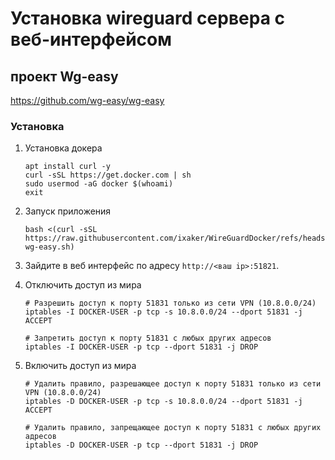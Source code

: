 # Установка wireguard сервера с веб-интерфейсом

## проект Wg-easy
https://github.com/wg-easy/wg-easy

### Установка
1. Установка докера
    ```shell
    apt install curl -y
    curl -sSL https://get.docker.com | sh
    sudo usermod -aG docker $(whoami)
    exit
    ```
2. Запуск приложения
    ```shell
    bash <(curl -sSL https://raw.githubusercontent.com/ixaker/WireGuardDocker/refs/heads/main/run-wg-easy.sh)

3. Зайдите в веб интерфейс по адресу `http://<ваш ip>:51821`.

4. Отключить доступ из мира
    ```shell
    # Разрешить доступ к порту 51831 только из сети VPN (10.8.0.0/24)
    iptables -I DOCKER-USER -p tcp -s 10.8.0.0/24 --dport 51831 -j ACCEPT
    
    # Запретить доступ к порту 51831 с любых других адресов
    iptables -I DOCKER-USER -p tcp --dport 51831 -j DROP
    ```

5. Включить доступ из мира
    ```shell
    # Удалить правило, разрешающее доступ к порту 51831 только из сети VPN (10.8.0.0/24)
    iptables -D DOCKER-USER -p tcp -s 10.8.0.0/24 --dport 51831 -j ACCEPT
    
    # Удалить правило, запрещающее доступ к порту 51831 с любых других адресов
    iptables -D DOCKER-USER -p tcp --dport 51831 -j DROP
    ```
